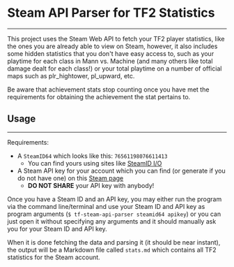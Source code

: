 # Steam API Parser for TF2 Statistics

---
This project uses the Steam Web API to fetch your TF2 player statistics, like the ones you are already able to view on Steam, however, it also includes some hidden statistics that you don't have easy access to, such as your playtime for each class in Mann vs. Machine (and many others like total damage dealt for each class!) or your total playtime on a number of official maps such as plr_hightower, pl_upward, etc.

Be aware that achievement stats stop counting once you have met the requirements for obtaining the achievement the stat pertains to.

## Usage

---
Requirements:

- A `SteamID64` which looks like this: `76561198076611413`
  - You can find yours using sites like [SteamID I/O](https://steamid.io/)
- A Steam API key for your account which you can find (or generate if you do not have one) on this [Steam page](https://steamcommunity.com/dev/apikey)
  - **DO NOT SHARE** your API key with anybody!

Once you have a Steam ID and an API key, you may either run the program via the command line/terminal and use your Steam ID and API key as program arguments (`$ tf-steam-api-parser steamid64 apikey`) or you can just open it without specifying any arguments and it should manually ask you for your Steam ID and API key.

When it is done fetching the data and parsing it (it should be near instant), the output will be a Markdown file called `stats.md` which contains all TF2 statistics for the Steam account.
